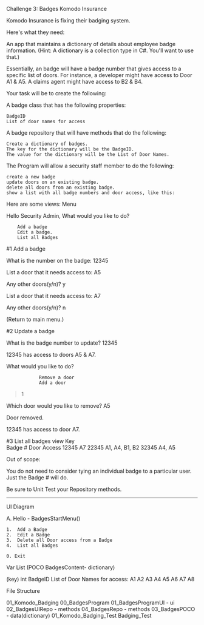 ﻿
Challenge 3: Badges
Komodo Insurance

Komodo Insurance is fixing their badging system.

 
Here's what they need:

An app that maintains a dictionary of details about employee badge information. (Hint: A dictionary is a collection type in C#. You'll want to use that.)

Essentially, an badge will have a badge number that gives access to a specific list of doors. For instance, a developer might have access to Door A1 & A5. A claims agent might have access to B2 & B4.

 
Your task will be to create the following:

A badge class that has the following properties:

    BadgeID
    List of door names for access

 
A badge repository that will have methods that do the following:

    Create a dictionary of badges.
    The key for the dictionary will be the BadgeID.
    The value for the dictionary will be the List of Door Names.

 
The Program will allow a security staff member to do the following:

    create a new badge
    update doors on an existing badge.
    delete all doors from an existing badge.
    show a list with all badge numbers and door access, like this:

 
Here are some views:
Menu

Hello Security Admin, What would you like to do?

        Add a badge
        Edit a badge.
        List all Badges

 
#1 Add a badge

What is the number on the badge: 12345

List a door that it needs access to: A5

Any other doors(y/n)? y

List a door that it needs access to: A7

Any other doors(y/n)? n

(Return to main menu.)

 
#2 Update a badge

What is the badge number to update? 12345

12345 has access to doors A5 & A7.

What would you like to do?

                Remove a door
                Add a door

> 1

Which door would you like to remove? A5

Door removed.

12345 has access to door A7.

 
#3 List all badges view 	Key 	
	Badge # 	Door Access
	12345 	A7
	22345 	A1, A4, B1, B2
	32345 	A4, A5

 
Out of scope:

You do not need to consider tying an individual badge to a particular user. Just the Badge # will do.

Be sure to Unit Test your Repository methods.

__________________________________________________________________________________________________________________________________________________


UI Diagram

A. Hello - BadgesStartMenu()

    1.  Add a Badge
    2.  Edit a Badge
    3.  Delete all Door access from a Badge
    4.  List all Badges

    0. Exit



Var List (POCO BadgesContent- dictionary)

(key) int BadgeID
List of Door Names for access:
A1
A2
A3
A4
A5
A6
A7
A8


File Structure

01_Komodo_Badging
    00_BadgesProgram
        01_BadgesProgramUI - ui
            02_BadgesUIRepo - methods
                04_BadgesRepo - methods
                    03_BadgesPOCO - data(dictionary)
01_Komodo_Badging_Test
    Badging_Test
